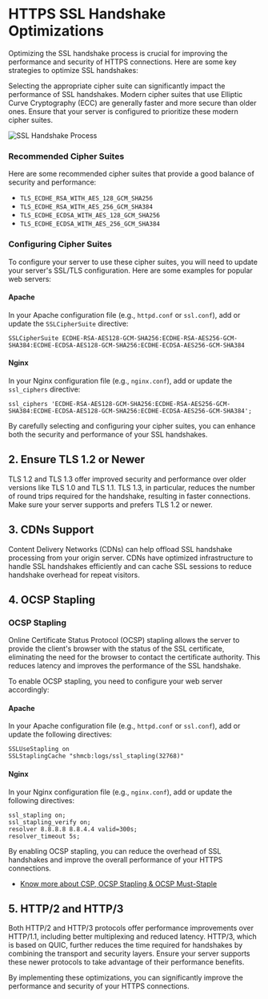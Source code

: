# HTTPS SSL Handshake Optimizations

Optimizing the SSL handshake process is crucial for improving the performance and security of HTTPS connections. Here are some key strategies to optimize SSL handshakes:

Selecting the appropriate cipher suite can significantly impact the performance of SSL handshakes. Modern cipher suites that use Elliptic Curve Cryptography (ECC) are generally faster and more secure than older ones. Ensure that your server is configured to prioritize these modern cipher suites.

![SSL Handshake Process](https://substackcdn.com/image/fetch/w_1456,c_limit,f_webp,q_auto:good,fl_lossy/https%3A%2F%2Fsubstack-post-media.s3.amazonaws.com%2Fpublic%2Fimages%2Fed998b2e-fbc8-4c3c-b339-eca5abd85ce3_1289x1536.gif)

### Recommended Cipher Suites
Here are some recommended cipher suites that provide a good balance of security and performance:

- `TLS_ECDHE_RSA_WITH_AES_128_GCM_SHA256`
- `TLS_ECDHE_RSA_WITH_AES_256_GCM_SHA384`
- `TLS_ECDHE_ECDSA_WITH_AES_128_GCM_SHA256`
- `TLS_ECDHE_ECDSA_WITH_AES_256_GCM_SHA384`

### Configuring Cipher Suites
To configure your server to use these cipher suites, you will need to update your server's SSL/TLS configuration. Here are some examples for popular web servers:

#### Apache
In your Apache configuration file (e.g., `httpd.conf` or `ssl.conf`), add or update the `SSLCipherSuite` directive:
```
SSLCipherSuite ECDHE-RSA-AES128-GCM-SHA256:ECDHE-RSA-AES256-GCM-SHA384:ECDHE-ECDSA-AES128-GCM-SHA256:ECDHE-ECDSA-AES256-GCM-SHA384
```

#### Nginx
In your Nginx configuration file (e.g., `nginx.conf`), add or update the `ssl_ciphers` directive:
```
ssl_ciphers 'ECDHE-RSA-AES128-GCM-SHA256:ECDHE-RSA-AES256-GCM-SHA384:ECDHE-ECDSA-AES128-GCM-SHA256:ECDHE-ECDSA-AES256-GCM-SHA384';
```

By carefully selecting and configuring your cipher suites, you can enhance both the security and performance of your SSL handshakes.

## 2. Ensure TLS 1.2 or Newer
TLS 1.2 and TLS 1.3 offer improved security and performance over older versions like TLS 1.0 and TLS 1.1. TLS 1.3, in particular, reduces the number of round trips required for the handshake, resulting in faster connections. Make sure your server supports and prefers TLS 1.2 or newer.

## 3. CDNs Support
Content Delivery Networks (CDNs) can help offload SSL handshake processing from your origin server. CDNs have optimized infrastructure to handle SSL handshakes efficiently and can cache SSL sessions to reduce handshake overhead for repeat visitors.

## 4. OCSP Stapling
### OCSP Stapling
Online Certificate Status Protocol (OCSP) stapling allows the server to provide the client's browser with the status of the SSL certificate, eliminating the need for the browser to contact the certificate authority. This reduces latency and improves the performance of the SSL handshake.

To enable OCSP stapling, you need to configure your web server accordingly:

#### Apache
In your Apache configuration file (e.g., `httpd.conf` or `ssl.conf`), add or update the following directives:
```
SSLUseStapling on
SSLStaplingCache "shmcb:logs/ssl_stapling(32768)"
```

#### Nginx
In your Nginx configuration file (e.g., `nginx.conf`), add or update the following directives:
```
ssl_stapling on;
ssl_stapling_verify on;
resolver 8.8.8.8 8.8.4.4 valid=300s;
resolver_timeout 5s;
```

By enabling OCSP stapling, you can reduce the overhead of SSL handshakes and improve the overall performance of your HTTPS connections.

- [Know more about CSP, OCSP Stapling & OCSP Must-Staple](https://www.thesslstore.com/blog/ocsp-ocsp-stapling-ocsp-must-staple/)

## 5. HTTP/2 and HTTP/3
Both HTTP/2 and HTTP/3 protocols offer performance improvements over HTTP/1.1, including better multiplexing and reduced latency. HTTP/3, which is based on QUIC, further reduces the time required for handshakes by combining the transport and security layers. Ensure your server supports these newer protocols to take advantage of their performance benefits.

By implementing these optimizations, you can significantly improve the performance and security of your HTTPS connections.
